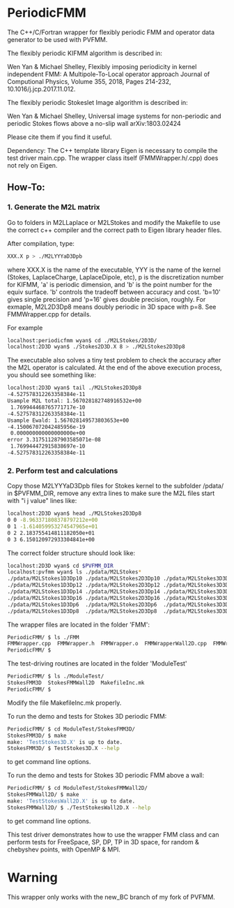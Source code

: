 # PeriodicFMM
The C++/C/Fortran wrapper for flexibly periodic FMM and operator data generator to be used with PVFMM.

The flexibly periodic KIFMM algorithm is described in:

Wen Yan & Michael Shelley, Flexibly imposing periodicity in kernel independent FMM: A Multipole-To-Local operator approach
Journal of Computional Physics, Volume 355, 2018, Pages 214-232, 10.1016/j.jcp.2017.11.012. 

The flexibly periodic Stokeslet Image algorithm is described in:

Wen Yan & Michael Shelley, Universal image systems for non-periodic and periodic Stokes flows above a no-slip wall
arXiv:1803.02424

Please cite them if you find it useful.  

Dependency:
The C++ template library Eigen is necessary to compile the test driver main.cpp. The wrapper class itself (FMMWrapper.h/.cpp) does not rely on Eigen.

## How-To:


### 1. Generate the M2L matrix 

Go to folders in M2LLaplace or M2LStokes and modify the Makefile to use the correct c++ compiler and the correct path to Eigen library header files.

After compilation, type:
```bash
XXX.X p > ./M2LYYYaD3Dpb
```
where XXX.X is the name of the executable, YYY is the name of the kernel (Stokes, LaplaceCharge, LaplaceDipole, etc), p is the discretization number for KIFMM, 'a' is periodic dimension, and 'b' is the point number for the equiv surface. 'b' controls the tradeoff between accuracy and cost. 'b=10' gives single precision and 'p=16' gives double precision, roughly. For exmaple, M2L2D3Dp8 means doubly periodic in 3D space with p=8. See FMMWrapper.cpp for details.

For example
```bash
localhost:periodicfmm wyan$ cd ./M2LStokes/2D3D/
localhost:2D3D wyan$ ./Stokes2D3D.X 8 > ./M2LStokes2D3Dp8
```

The executable also solves a tiny test problem to check the accuracy after the M2L operator is calculated. At the end of the above execution process, you should see something like:
```bash
localhost:2D3D wyan$ tail ./M2LStokes2D3Dp8
-4.527578312263358384e-11
Usample M2L total: 1.567028182748916532e+00
 1.769944468765771717e-10
-4.527578312263358384e-11
Usample Ewald: 1.567028149573803653e+00
-4.150067072042485956e-19
 0.000000000000000000e+00
error 3.317511287903585071e-08
 1.769944472915838697e-10
-4.527578312263358384e-11
```


### 2. Perform test and calculations

Copy those M2LYYYaD3Dpb files for Stokes kernel to the subfolder /pdata/ in $PVFMM_DIR, remove any extra lines to make sure the M2L files start with "i j value" lines like:
```bash
localhost:2D3D wyan$ head ./M2LStokes2D3Dp8
0 0 -8.963371808378797212e+00
0 1 -1.614059953274547965e+01
0 2 2.183755414811182050e+01
0 3 6.150120972933304841e+00
```

The correct folder structure should look like:
```bash
localhost:2D3D wyan$ cd $PVFMM_DIR
localhost:pvfmm wyan$ ls ./pdata/M2LStokes*
./pdata/M2LStokes1D3Dp10 ./pdata/M2LStokes2D3Dp10 ./pdata/M2LStokes3D3Dp10
./pdata/M2LStokes1D3Dp12 ./pdata/M2LStokes2D3Dp12 ./pdata/M2LStokes3D3Dp12
./pdata/M2LStokes1D3Dp14 ./pdata/M2LStokes2D3Dp14 ./pdata/M2LStokes3D3Dp14
./pdata/M2LStokes1D3Dp16 ./pdata/M2LStokes2D3Dp16 ./pdata/M2LStokes3D3Dp16
./pdata/M2LStokes1D3Dp6  ./pdata/M2LStokes2D3Dp6  ./pdata/M2LStokes3D3Dp6
./pdata/M2LStokes1D3Dp8  ./pdata/M2LStokes2D3Dp8  ./pdata/M2LStokes3D3Dp8
```

The wrapper files are located in the folder 'FMM':
```bash
PeriodicFMM/ $ ls ./FMM
FMMWrapper.cpp  FMMWrapper.h  FMMWrapper.o  FMMWrapperWall2D.cpp  FMMWrapperWall2D.h  LaplaceCustomKernel.hpp
PeriodicFMM/ $ 
```

The test-driving routines are located in the folder 'ModuleTest'
```bash
PeriodicFMM/ $ ls ./ModuleTest/
StokesFMM3D  StokesFMMWall2D  MakefileInc.mk
PeriodicFMM/ $ 
```
Modify the file MakefileInc.mk properly.

To run the demo and tests for Stokes 3D periodic FMM:
```bash
PeriodicFMM/ $ cd ModuleTest/StokesFMM3D/
StokesFMM3D/ $ make
make: 'TestStokes3D.X' is up to date.
StokesFMM3D/ $ TestStokes3D.X --help
```
to get command line options. 

To run the demo and tests for Stokes 3D periodic FMM above a wall:
```bash
PeriodicFMM/ $ cd ModuleTest/StokesFMMWall2D/
StokesFMMWall2D/ $ make
make: 'TestStokesWall2D.X' is up to date.
StokesFMMWall2D/ $ ./TestStokesWall2D.X --help
```
to get command line options. 

This test driver demonstrates how to use the wrapper FMM class and can perform tests for FreeSpace, SP, DP, TP in 3D space, for random & chebyshev points, with OpenMP & MPI.

# Warning
This wrapper only works with the new_BC branch of my fork of PVFMM.


